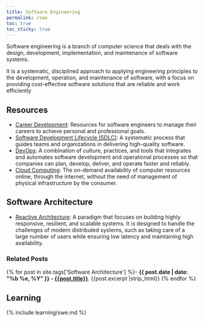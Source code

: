 ```yaml
---
title: Software Engineering
permalink: /swe
toc: true
toc_sticky: true
---
```


Software engineering is a branch of computer science that deals with the design, development, implementation, and maintenance of software systems.

It is a systematic, disciplined approach to applying engineering principles to the development, operation, and maintenance of software, with a focus on providing cost-effective software solutions that are reliable and work efficiently

## Resources

- [Career Development](/swe/career-dev): Resources for software engineers to manage their careers to achieve personal and professional goals.
- [Software Development Lifecycle (SDLC)](/swe/sdlc): A systematic process that guides teams and organizations in delivering high-quality software.
- [DevOps](/swe/devops): A combination of culture, practices, and tools that integrates and automates software development and operational processes so that companies can plan, develop, deliver, and operate faster and reliably.
- [Cloud Computing](/swe/cloud-comuting): The on-demand availability of computer resources online, through the internet, without the need of management of physical infrastructure by the consumer.

## Software Architecture

- [Reactive Architecture](/reactive-architecture): A paradigm that focuses on building highly responsive, resilient, and scalable systems. It is designed to handle the challenges of modern distributed systems, such as taking care of a large number of users while ensuring low latency and maintaining high availability.

### Related Posts

{% for post in site.tags['Software Architecture'] %}- <b>{{ post.date | date: "%b %e, %Y" }} - <a href="{{ site.baseurl }}{{ post.url }}">{{post.title}}</a></b>. {{post.excerpt |strip_html}}
{% endfor %}

## Learning

{% include learning/swe.md %}